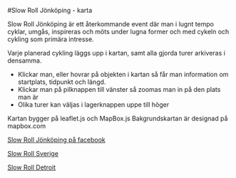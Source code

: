 #Slow Roll Jönköping - karta

Slow Roll Jönköping är ett återkommande event där man i lugnt tempo cyklar, umgås, inspireras och möts under lugna former och med cykeln och cykling som primära intresse.

Varje planerad cykling läggs upp i kartan, samt alla gjorda turer arkiveras i densamma.

- Klickar man, eller hovrar på objekten i kartan så får man information om startplats, tidpunkt och längd.
- Klickar man på pilknappen till vänster så zoomas man in på den plats man är
- Olika turer kan väljas i lagerknappen uppe till höger

Kartan bygger på leaflet.js och MapBox.js
Bakgrundskartan är designad på mapbox.com

[Slow Roll Jönköping på facebook](https://www.facebook.com/slowrolljonkoping)

[Slow Roll Sverige](http://slowroll.se)

[Slow Roll Detroit](http://slowroll.bike)
